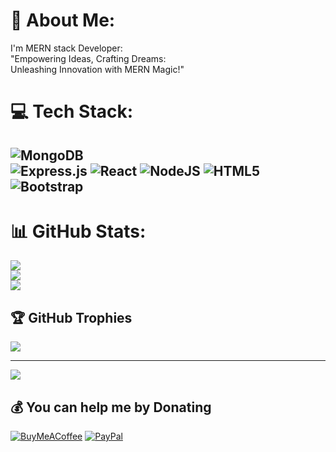 # 💫 About Me:
I'm MERN stack Developer:<br>"Empowering Ideas, Crafting Dreams: <br>Unleashing Innovation with MERN Magic!"<br>




# 💻 Tech Stack:
![MongoDB](https://img.shields.io/badge/MongoDB-%234ea94b.svg?style=for-the-badge&logo=mongodb&logoColor=white)  
![Express.js](https://img.shields.io/badge/express.js-%23404d59.svg?style=for-the-badge&logo=express&logoColor=%2361DAFB) 
![React](https://img.shields.io/badge/react-%2320232a.svg?style=for-the-badge&logo=react&logoColor=%2361DAFB) 
![NodeJS](https://img.shields.io/badge/node.js-6DA55F?style=for-the-badge&logo=node.js&logoColor=white) 
![HTML5](https://img.shields.io/badge/html5-%23E34F26.svg?style=for-the-badge&logo=html5&logoColor=white)
![Bootstrap](https://img.shields.io/badge/bootstrap-%238511FA.svg?style=for-the-badge&logo=bootstrap&logoColor=white) 
---
# 📊 GitHub Stats:
![](https://github-readme-stats.vercel.app/api?username=prashanttheone&theme=dark&hide_border=false&include_all_commits=false&count_private=false)<br/>
![](https://github-readme-streak-stats.herokuapp.com/?user=prashanttheone&theme=dark&hide_border=false)<br/>
![](https://github-readme-stats.vercel.app/api/top-langs/?username=prashanttheone&theme=dark&hide_border=false&include_all_commits=false&count_private=false&layout=compact)

## 🏆 GitHub Trophies
![](https://github-profile-trophy.vercel.app/?username=prashanttheone&theme=radical&no-frame=false&no-bg=false&margin-w=4)

---
[![](https://visitcount.itsvg.in/api?id=prashanttheone&icon=7&color=2)](https://visitcount.itsvg.in)

  ## 💰 You can help me by Donating
  [![BuyMeACoffee](https://img.shields.io/badge/Buy%20Me%20a%20Coffee-ffdd00?style=for-the-badge&logo=buy-me-a-coffee&logoColor=black)](https://buymeacoffee.com/https://www.buymeacoffee.com/praytoprass) [![PayPal](https://img.shields.io/badge/PayPal-00457C?style=for-the-badge&logo=paypal&logoColor=white)](https://paypal.me/paypal.me/prashant7091) 
